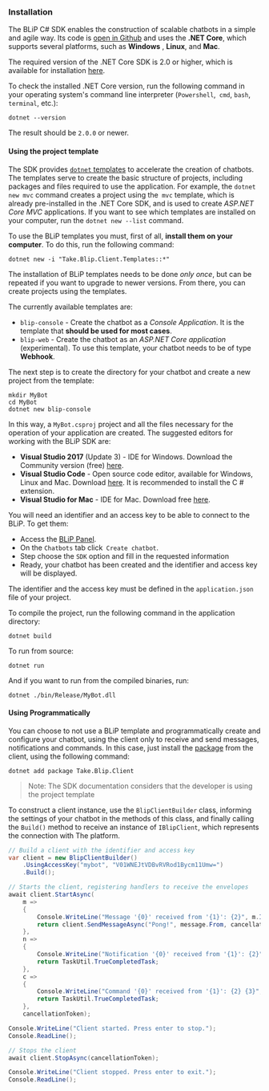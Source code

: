 ### Installation

The BLiP C# SDK enables the construction of scalable chatbots in a simple and agile way. Its code is [open in Github](https://github.com/takenet/blip-sdk-csharp) and uses the **.NET Core**, which supports several platforms, such as **Windows** , **Linux**, and **Mac**.

The required version of the .NET Core SDK is 2.0 or higher, which is available for installation [here](https://dot.net/core).

To check the installed .NET Core version, run the following command in your operating system's command line interpreter (`Powershell`,` cmd`, `bash`,` terminal`, etc.):

```
dotnet --version
```

The result should be `2.0.0` or newer.

#### Using the project template

The SDK provides [`dotnet` templates](https://github.com/dotnet/templating) to accelerate the creation of chatbots. The templates serve to create the basic structure of projects, including packages and files required to use the application. For example, the `dotnet new mvc` command creates a project using the` mvc` template, which is already pre-installed in the .NET Core SDK, and is used to create *ASP.NET Core MVC* applications. If you want to see which templates are installed on your computer, run the `dotnet new --list` command.

To use the BLiP templates you must, first of all, **install them on your computer**. To do this, run the following command:

```
dotnet new -i "Take.Blip.Client.Templates::*"
```

The installation of BLiP templates needs to be done *only once*, but can be repeated if you want to upgrade to newer versions. From there, you can create projects using the templates.

The currently available templates are:

- `blip-console` - Create the chatbot as a *Console Application*. It is the template that **should be used for most cases**.
- `blip-web` - Create the chatbot as an *ASP.NET Core application* (experimental). To use this template, your chatbot needs to be of type **Webhook**.

The next step is to create the directory for your chatbot and create a new project from the template:

```
mkdir MyBot
cd MyBot
dotnet new blip-console
```

In this way, a `MyBot.csproj` project and all the files necessary for the operation of your application are created. The suggested editors for working with the BLiP SDK are:

- **Visual Studio 2017** (Update 3) - IDE for Windows. Download the Community version (free) [here](https://www.visualstudio.com/vs/community/).
- **Visual Studio Code** - Open source code editor, available for Windows, Linux and Mac. Download [here](https://code.visualstudio.com/). It is recommended to install the C # extension.
- **Visual Studio for Mac** - IDE for Mac. Download free [here](https://www.visualstudio.com/vs/visual-studio-mac/).

You will need an identifier and an access key to be able to connect to the BLiP. To get them:
- Access the [BLiP Panel](https://preview.blip.ai).
- On the `Chatbots` tab click` Create chatbot`.
- Step choose the `SDK` option and fill in the requested information
- Ready, your chatbot has been created and the identifier and access key will be displayed.

The identifier and the access key must be defined in the `application.json` file of your project.

To compile the project, run the following command in the application directory:

```
dotnet build
```

To run from source:

```
dotnet run
```

And if you want to run from the compiled binaries, run:

```
dotnet ./bin/Release/MyBot.dll
```

#### Using Programmatically

You can choose to not use a BLiP template and programmatically create and configure your chatbot, using the client only to receive and send messages, notifications and commands. In this case, just install the [package](https://www.nuget.org/packages/Take.Blip.Client) from the client, using the following command:

```
dotnet add package Take.Blip.Client
```

> Note: The SDK documentation considers that the developer is using the project template

To construct a client instance, use the `BlipClientBuilder` class, informing the settings of your chatbot in the methods of this class, and finally calling the `Build()` method to receive an instance of `IBlipClient`, which represents the connection with The platform.

```csharp
// Build a client with the identifier and access key
var client = new BlipClientBuilder()
    .UsingAccessKey("mybot", "V01WNEJtVDBvRVRod1Bycm11Umw=")
    .Build();

// Starts the client, registering handlers to receive the envelopes
await client.StartAsync(
    m =>
    {
        Console.WriteLine("Message '{0}' received from '{1}': {2}", m.Id, m.From, m.Content);
        return client.SendMessageAsync("Pong!", message.From, cancellationToken);
    },
    n =>
    {
        Console.WriteLine("Notification '{0}' received from '{1}': {2}", n.Id, n.From, n.Event);
        return TaskUtil.TrueCompletedTask;
    },
    c =>
    {
        Console.WriteLine("Command '{0}' received from '{1}': {2} {3}", c.Id, c.From, c.Method, c.Uri);
        return TaskUtil.TrueCompletedTask;
    },
    cancellationToken);

Console.WriteLine("Client started. Press enter to stop.");
Console.ReadLine();

// Stops the client
await client.StopAsync(cancellationToken);

Console.WriteLine("Client stopped. Press enter to exit.");
Console.ReadLine();
```
